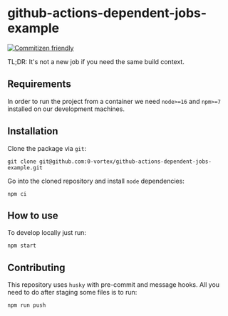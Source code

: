 # github-actions-dependent-jobs-example

[![Commitizen friendly](https://img.shields.io/badge/commitizen-friendly-brightgreen.svg)](http://commitizen.github.io/cz-cli/)

TL;DR: It's not a new job if you need the same build context.

## Requirements

In order to run the project from a container we need `node>=16` and `npm>=7` installed on our development machines.

## Installation

Clone the package via `git`:

```shell
git clone git@github.com:0-vortex/github-actions-dependent-jobs-example.git
```

Go into the cloned repository and install `node` dependencies:

```shell
npm ci
```

## How to use

To develop locally just run:

```shell
npm start
```

## Contributing

This repository uses `husky` with pre-commit and message hooks. All you need to do after staging some files is to run:

```shell
npm run push
```
